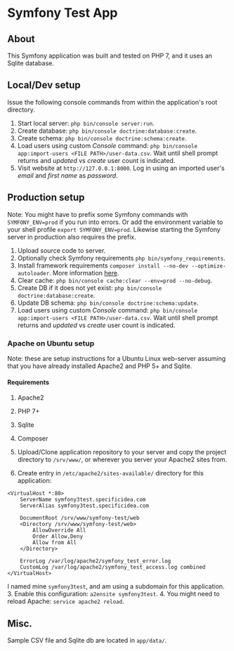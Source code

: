 Symfony Test App
===

## About

This Symfony application was built and tested on PHP 7, and it uses an Sqlite database.

## Local/Dev setup

Issue the following console commands from within the application's root directory.

1. Start local server: `php bin/console server:run`.
2. Create database: `php bin/console doctrine:database:create`.
3. Create schema: `php bin/console doctrine:schema:create`.
4. Load users using custom *Console* command: `php bin/console app:import-users <FILE PATH>/user-data.csv`. Wait until shell prompt returns and *updated* vs *create* user count is indicated.
5. Visit website at `http://127.0.0.1:8000`. Log in using an imported user's *email* and *first name* as *password*.

## Production setup

Note: You might have to prefix some Symfony commands with `SYMFONY_ENV=prod` if you run into errors. Or add the environment variable to your shell profile `export SYMFONY_ENV=prod`. Likewise starting the Symfony server in production also requires the prefix.

1. Upload source code to server.
2. Optionally check Symfony requirements `php bin/symfony_requirements`.
3. Install framework requirements `composer install --no-dev --optimize-autoloader`. More information [here](http://symfony.com/doc/current/deployment/tools.html).
4. Clear cache: `php bin/console cache:clear --env=prod --no-debug`.
5. Create DB if it does not yet exist: `php bin/console doctrine:database:create`.
6. Update DB schema: `php bin/console doctrine:schema:update`.
7. Load users using custom *Console* command: `php bin/console app:import-users <FILE PATH>/user-data.csv`. Wait until shell prompt returns and *updated* vs *create* user count is indicated.

### Apache on Ubuntu setup

Note: these are setup instructions for a Ubuntu Linux web-server assuming that you have already installed Apache2 and PHP 5+ and Sqlite.

#### Requirements
1. Apache2
2. PHP 7+
3. Sqlite
4. Composer


1. Upload/Clone application repository to your server and copy the project directory to `/srv/www/`, or wherever you server your Apache2 sites from.
2. Create entry in `/etc/apache2/sites-available/` directory for this application:
```
<VirtualHost *:80>
    ServerName symfony3test.specificidea.com
    ServerAlias symfony3test.specificidea.com

    DocumentRoot /srv/www/symfony-test/web
    <Directory /srv/www/symfony-test/web>
        AllowOverride All
        Order Allow,Deny
        Allow from All
    </Directory>

    ErrorLog /var/log/apache2/symfony_test_error.log
    CustomLog /var/log/apache2/symfony_test_access.log combined
</VirtualHost>
```
I named mine `symfony3test`, and am using a subdomain for this application.
3. Enable this configuration: `a2ensite symfony3test`.
4. You might need to reload Apache: `service apache2 reload`.

## Misc.

Sample CSV file and Sqlite db are located in `app/data/`.
